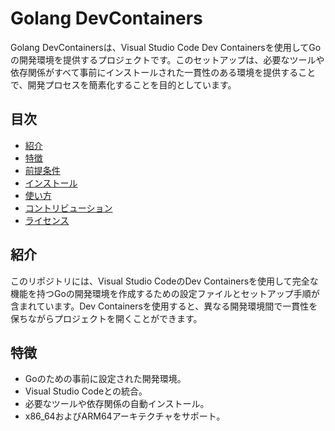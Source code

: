 # Golang DevContainers

Golang DevContainersは、Visual Studio Code Dev Containersを使用してGoの開発環境を提供するプロジェクトです。このセットアップは、必要なツールや依存関係がすべて事前にインストールされた一貫性のある環境を提供することで、開発プロセスを簡素化することを目的としています。

## 目次

- [紹介](#紹介)
- [特徴](#特徴)
- [前提条件](#前提条件)
- [インストール](#インストール)
- [使い方](#使い方)
- [コントリビューション](#コントリビューション)
- [ライセンス](#ライセンス)

## 紹介

このリポジトリには、Visual Studio CodeのDev Containersを使用して完全な機能を持つGoの開発環境を作成するための設定ファイルとセットアップ手順が含まれています。Dev Containersを使用すると、異なる開発環境間で一貫性を保ちながらプロジェクトを開くことができます。

## 特徴

- Goのための事前に設定された開発環境。
- Visual Studio Codeとの統合。
- 必要なツールや依存関係の自動インストール。
- x86_64およびARM64アーキテクチャをサポート。

## 前提条件

このプロジェクトを使用する前に、システムに以下がインストールされていることを確認してください：

- [Docker](https://www.docker.com/)
- [Visual Studio Code](https://code.visualstudio.com/)
- [Remote - Containers Extension](https://marketplace.visualstudio.com/items?itemName=ms-vscode-remote.remote-containers)

## インストール

開発環境をセットアップするには、以下の手順に従ってください：

1. リポジトリをクローンします：

    ```sh
    git clone https://github.com/ktc-yuji-torii/golang-devcontainers.git
    cd golang-devcontainers
    ```

2. リポジトリをVisual Studio Codeで開きます：

    ```sh
    code .
    ```

3. フォルダーをコンテナで再オープンします：
    - `F1`キーを押してコマンドパレットを開きます。
    - `Remote-Containers: Reopen in Container`と入力し、選択します。

VS Codeはコンテナイメージをビルドし、事前に設定された環境で開発コンテナを開始します。

## 使い方

開発コンテナが実行されると、Goアプリケーションの開発を開始できます。コンテナには、以下を含む必要なツールや依存関係がすべて事前にインストールされています：

- Go
- 一般的なGoツール（例：`gofmt`、`goimports`）
- VS Code Go拡張機能

### プロジェクトのビルド

コンテナ内でGoプロジェクトをビルドするには、以下のコマンドを使用します：

```sh
go build -o your-output-binary
```

### テストの実行

テストを実行するには、以下のコマンドを使用します：

```sh
go test ./...
```

## コントリビューション

Golang Devcontainersの改善にご協力ください。コントリビューションの手順は以下の通りです：

1. リポジトリをフォークします。
2. 新しいブランチを作成します (`git checkout -b feature/your-feature-name`)。
3. 変更を加えます。
4. 変更をコミットします (`git commit -m 'Add some feature'`)。
5. ブランチにプッシュします (`git push origin feature/your-feature-name`)。
6. プルリクエストを開きます。

コードがプロジェクトのコーディング標準に従っていること、および適切なテストが含まれていることを確認してください。

## ライセンス

このプロジェクトはMITライセンスの下でライセンスされています。詳細については、[LICENSE](LICENSE)ファイルを参照してください。
